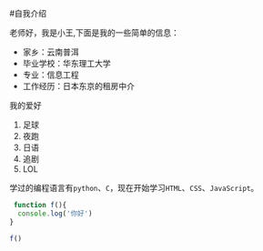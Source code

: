 #自我介绍

老师好，我是小王,下面是我的一些简单的信息：

* 家乡：云南普洱
* 毕业学校：华东理工大学
* 专业：信息工程
* 工作经历：日本东京的租房中介

我的爱好

1. 足球
2. 夜跑
3. 日语
4. 追剧
5. LOL

学过的编程语言有`python`、`C`，现在开始学习`HTML`、`CSS`、`JavaScript`。
```javascript
 function f(){
  console.log('你好')
}

f()
 ```

   